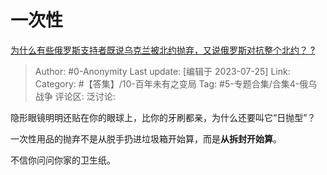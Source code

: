 # 一次性
[为什么有些俄罗斯支持者既说乌克兰被北约抛弃，又说俄罗斯对抗整个北约？ ?](https://www.zhihu.com/question/612791761/answer/3134556160)

> Author: #0-Anonymity
> Last update: [编辑于 2023-07-25]
> Link:
> Category: #【答集】/10-百年未有之变局
> Tag: #5-专题合集/合集4-俄乌战争
> 评论区:
> 泛讨论:

隐形眼镜明明还贴在你的眼球上，比你的牙刷都亲，为什么还要叫它“日抛型”？

一次性用品的抛弃不是从脱手扔进垃圾箱开始算，而是**从拆封开始算**。

不信你问问你家的卫生纸。
